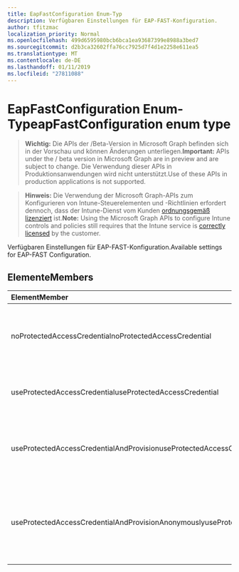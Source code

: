 ```yaml
---
title: EapFastConfiguration Enum-Typ
description: Verfügbaren Einstellungen für EAP-FAST-Konfiguration.
author: tfitzmac
localization_priority: Normal
ms.openlocfilehash: 499d6595980bcb6bca1ea93687399e8988a3bed7
ms.sourcegitcommit: d2b3ca32602ffa76cc7925d7f4d1e2258e611ea5
ms.translationtype: MT
ms.contentlocale: de-DE
ms.lasthandoff: 01/11/2019
ms.locfileid: "27811088"
---
```

# <a name="eapfastconfiguration-enum-type"></a><span data-ttu-id="3aedf-103">EapFastConfiguration Enum-Typ</span><span class="sxs-lookup"><span data-stu-id="3aedf-103">eapFastConfiguration enum type</span></span>

> <span data-ttu-id="3aedf-104">**Wichtig:** Die APIs der /Beta-Version in Microsoft Graph befinden sich in der Vorschau und können Änderungen unterliegen.</span><span class="sxs-lookup"><span data-stu-id="3aedf-104">**Important:** APIs under the / beta version in Microsoft Graph are in preview and are subject to change.</span></span> <span data-ttu-id="3aedf-105">Die Verwendung dieser APIs in Produktionsanwendungen wird nicht unterstützt.</span><span class="sxs-lookup"><span data-stu-id="3aedf-105">Use of these APIs in production applications is not supported.</span></span>

> <span data-ttu-id="3aedf-106">**Hinweis:** Die Verwendung der Microsoft Graph-APIs zum Konfigurieren von Intune-Steuerelementen und -Richtlinien erfordert dennoch, dass der Intune-Dienst vom Kunden [ordnungsgemäß lizenziert](https://go.microsoft.com/fwlink/?linkid=839381) ist.</span><span class="sxs-lookup"><span data-stu-id="3aedf-106">**Note:** Using the Microsoft Graph APIs to configure Intune controls and policies still requires that the Intune service is [correctly licensed](https://go.microsoft.com/fwlink/?linkid=839381) by the customer.</span></span>

<span data-ttu-id="3aedf-107">Verfügbaren Einstellungen für EAP-FAST-Konfiguration.</span><span class="sxs-lookup"><span data-stu-id="3aedf-107">Available settings for EAP-FAST Configuration.</span></span>
## <a name="members"></a><span data-ttu-id="3aedf-108">Elemente</span><span class="sxs-lookup"><span data-stu-id="3aedf-108">Members</span></span>
|<span data-ttu-id="3aedf-109">Element</span><span class="sxs-lookup"><span data-stu-id="3aedf-109">Member</span></span>|<span data-ttu-id="3aedf-110">Wert</span><span class="sxs-lookup"><span data-stu-id="3aedf-110">Value</span></span>|<span data-ttu-id="3aedf-111">Beschreibung</span><span class="sxs-lookup"><span data-stu-id="3aedf-111">Description</span></span>|
|:---|:---|:---|
|<span data-ttu-id="3aedf-112">noProtectedAccessCredential</span><span class="sxs-lookup"><span data-stu-id="3aedf-112">noProtectedAccessCredential</span></span>|<span data-ttu-id="3aedf-113">0</span><span class="sxs-lookup"><span data-stu-id="3aedf-113">0</span></span>|<span data-ttu-id="3aedf-114">EAP-FAST ohne geschützte Zugriffsberechtigung (PAC) verwenden.</span><span class="sxs-lookup"><span data-stu-id="3aedf-114">Use EAP-FAST without Protected Access Credential (PAC).</span></span>|
|<span data-ttu-id="3aedf-115">useProtectedAccessCredential</span><span class="sxs-lookup"><span data-stu-id="3aedf-115">useProtectedAccessCredential</span></span>|<span data-ttu-id="3aedf-116">1</span><span class="sxs-lookup"><span data-stu-id="3aedf-116">1</span></span>|<span data-ttu-id="3aedf-117">Verwenden Sie geschützte Zugriffsinformationen (PAC).</span><span class="sxs-lookup"><span data-stu-id="3aedf-117">Use Protected Access Credential (PAC).</span></span>|
|<span data-ttu-id="3aedf-118">useProtectedAccessCredentialAndProvision</span><span class="sxs-lookup"><span data-stu-id="3aedf-118">useProtectedAccessCredentialAndProvision</span></span>|<span data-ttu-id="3aedf-119">2</span><span class="sxs-lookup"><span data-stu-id="3aedf-119">2</span></span>|<span data-ttu-id="3aedf-120">Verwendung geschützt Access Anmeldeinformationen (PAC) und Provision PAC</span><span class="sxs-lookup"><span data-stu-id="3aedf-120">Use Protected Access Credential (PAC) and Provision PAC.</span></span>|
|<span data-ttu-id="3aedf-121">useProtectedAccessCredentialAndProvisionAnonymously</span><span class="sxs-lookup"><span data-stu-id="3aedf-121">useProtectedAccessCredentialAndProvisionAnonymously</span></span>|<span data-ttu-id="3aedf-122">3</span><span class="sxs-lookup"><span data-stu-id="3aedf-122">3</span></span>|<span data-ttu-id="3aedf-123">Verwenden Sie geschützte Zugriffsberechtigung (PAC), PAC bereitgestellt werden soll, und dazu anonym.</span><span class="sxs-lookup"><span data-stu-id="3aedf-123">Use Protected Access Credential (PAC), Provision PAC, and do so anonymously.</span></span>|





